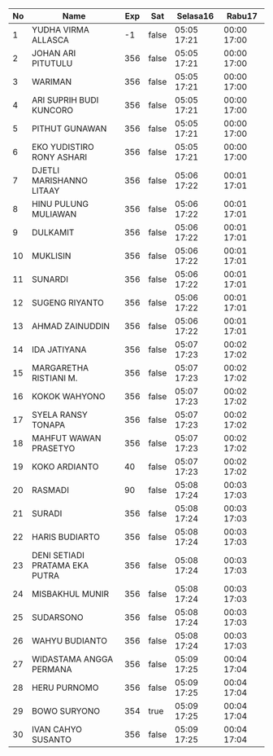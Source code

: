 | No | Name | Exp | Sat | Selasa16 | Rabu17 |
|-----|-----|-----|-----|-----|-----|
| 1 | YUDHA VIRMA ALLASCA | -1 | false | 05:05 17:21 | 00:00 17:00 |
| 2 | JOHAN ARI PITUTULU | 356 | false | 05:05 17:21 | 00:00 17:00 |
| 3 | WARIMAN | 356 | false | 05:05 17:21 | 00:00 17:00 |
| 4 | ARI SUPRIH BUDI KUNCORO | 356 | false | 05:05 17:21 | 00:00 17:00 |
| 5 | PITHUT GUNAWAN | 356 | false | 05:05 17:21 | 00:00 17:00 |
| 6 | EKO YUDISTIRO RONY ASHARI | 356 | false | 05:05 17:21 | 00:00 17:00 |
| 7 | DJETLI MARISHANNO LITAAY | 356 | false | 05:06 17:22 | 00:01 17:01 |
| 8 | HINU PULUNG MULIAWAN | 356 | false | 05:06 17:22 | 00:01 17:01 |
| 9 | DULKAMIT | 356 | false | 05:06 17:22 | 00:01 17:01 |
| 10 | MUKLISIN | 356 | false | 05:06 17:22 | 00:01 17:01 |
| 11 | SUNARDI | 356 | false | 05:06 17:22 | 00:01 17:01 |
| 12 | SUGENG RIYANTO | 356 | false | 05:06 17:22 | 00:01 17:01 |
| 13 | AHMAD ZAINUDDIN | 356 | false | 05:06 17:22 | 00:01 17:01 |
| 14 | IDA JATIYANA | 356 | false | 05:07 17:23 | 00:02 17:02 |
| 15 | MARGARETHA RISTIANI M. | 356 | false | 05:07 17:23 | 00:02 17:02 |
| 16 | KOKOK WAHYONO | 356 | false | 05:07 17:23 | 00:02 17:02 |
| 17 | SYELA RANSY TONAPA | 356 | false | 05:07 17:23 | 00:02 17:02 |
| 18 | MAHFUT WAWAN PRASETYO | 356 | false | 05:07 17:23 | 00:02 17:02 |
| 19 | KOKO ARDIANTO | 40 | false | 05:07 17:23 | 00:02 17:02 |
| 20 | RASMADI | 90 | false | 05:08 17:24 | 00:03 17:03 |
| 21 | SURADI | 356 | false | 05:08 17:24 | 00:03 17:03 |
| 22 | HARIS BUDIARTO | 356 | false | 05:08 17:24 | 00:03 17:03 |
| 23 | DENI SETIADI PRATAMA EKA PUTRA | 356 | false | 05:08 17:24 | 00:03 17:03 |
| 24 | MISBAKHUL MUNIR | 356 | false | 05:08 17:24 | 00:03 17:03 |
| 25 | SUDARSONO | 356 | false | 05:08 17:24 | 00:03 17:03 |
| 26 | WAHYU BUDIANTO | 356 | false | 05:08 17:24 | 00:03 17:03 |
| 27 | WIDASTAMA ANGGA PERMANA | 356 | false | 05:09 17:25 | 00:04 17:04 |
| 28 | HERU PURNOMO | 356 | false | 05:09 17:25 | 00:04 17:04 |
| 29 | BOWO SURYONO | 354 | true | 05:09 17:25 | 00:04 17:04 |
| 30 | IVAN CAHYO SUSANTO | 356 | false | 05:09 17:25 | 00:04 17:04 |
